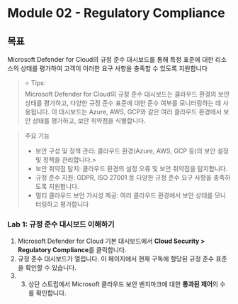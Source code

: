 # Module 02 - Regulatory Compliance

## 목표
Microsoft Defender for Cloud의 규정 준수 대시보드를 통해 특정 표준에 대한 리소스의 상태를 평가하여 고객이 이러한 요구 사항을 충족할 수 있도록 지원합니다

> ⭐ Tips: <br>
> Microsoft Defender for Cloud의 규정 준수 대시보드는 클라우드 환경의 보안 상태를 평가하고, 다양한 규정 준수 표준에 대한 준수 여부를 모니터링하는 데 사용됩니다. 이 대시보드는 Azure, AWS, GCP와 같은 여러 클라우드 환경에서 보안 상태를 평가하고, 보안 취약점을 식별합니다.

> 주요 기능
> * 보안 구성 및 정책 관리: 클라우드 환경(Azure, AWS, GCP 등)의 보안 설정 및 정책을 관리합니다.> 
> * 보안 취약점 탐지: 클라우드 환경의 설정 오류 및 보안 취약점을 탐지합니다.
> * 규정 준수 지원: GDPR, ISO 27001 등 다양한 규정 준수 요구 사항을 충족하도록 지원합니다.
> * 멀티 클라우드 보안 가시성 제공: 여러 클라우드 환경에서 보안 상태를 모니터링하고 평가합니다


### Lab 1: 규정 준수 대시보드 이해하기

1.	Microsoft Defender for Cloud 기본 대시보드에서 **Cloud Security > Regulatory Compliance**를 클릭합니다.
2.	규정 준수 대시보드가 열립니다. 이 페이지에서 현재 구독에 할당된 규정 준수 표준을 확인할 수 있습니다.
3.	3. 상단 스트립에서 Microsoft 클라우드 보안 벤치마크에 대한 **통과된 제어**의 수를 확인합니다.

